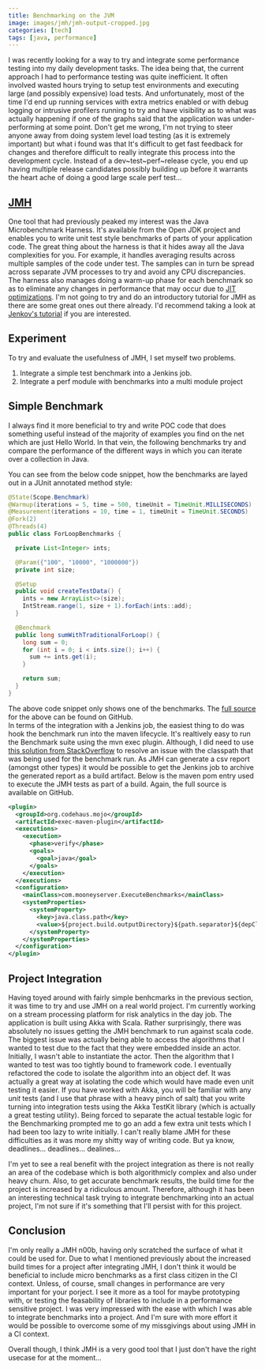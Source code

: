 ```yaml
---
title: Benchmarking on the JVM
image: images/jmh/jmh-output-cropped.jpg
categories: [tech]
tags: [java, performance]
---
```


I was recently looking for a way to try and integrate some performance testing into my daily development tasks. The idea being that, the current approach I had to performance testing was quite inefficient. It often involved wasted hours trying to setup test environments and executing large (and possibly expensive) load tests. And unfortunately, most of the time I'd end up running services with extra metrics enabled or with debug logging or intrusive profilers running to try and have visibility as to what was actually happening if one of the graphs said that the application was under-performing at some point. Don't get me wrong, I'm not trying to steer anyone away from doing system level load testing (as it is extremely important) but what i found was that It's difficult to get fast feedback for changes and therefore difficult to really integrate this process into the development cycle. Instead of a dev~test~perf~release cycle, you end up having multiple release candidates possibly building up before it warrants the heart ache of doing a good large scale perf test...

## [JMH]
One tool that had previously peaked my interest was the Java Microbenchmark Harness. It's available from the Open JDK project and enables you to write unit test style benchmarks of parts of your application code. The great thing about the harness is that it hides away all the Java complexities for you. For example, it handles averaging results across multiple samples of the code under test. The samples can in turn be spread across separate JVM processes to try and avoid any CPU discrepancies. The harness also manages doing a warm-up phase for each benchmark so as to eliminate any changes in performance that may occur due to [JIT optimizations]. I'm not going to try and do an introductory tutorial for JMH as there are some great ones out there already. I'd recommend taking a look at [Jenkov's tutorial] if you are interested.

## Experiment
To try and evaluate the usefulness of JMH, I set myself two problems.     

  1. Integrate a simple test benchmark into a Jenkins job. 
  2. Integrate a perf module with benchmarks into a multi module project

## Simple Benchmark
I always find it more beneficial to try and write POC code that does something useful instead of the majority of examples you find on the net which are just Hello World. In that vein, the following benchmarks try and compare the performance of the different ways in which you can iterate over a collection in Java.

You can see from the below code snippet, how the benchmarks are layed out in a JUnit annotated method style:

```java
@State(Scope.Benchmark)
@Warmup(iterations = 5, time = 500, timeUnit = TimeUnit.MILLISECONDS)
@Measurement(iterations = 10, time = 1, timeUnit = TimeUnit.SECONDS)
@Fork(2)
@Threads(4)
public class ForLoopBenchmarks {

  private List<Integer> ints;

  @Param({"100", "10000", "1000000"})
  private int size;

  @Setup
  public void createTestData() {
    ints = new ArrayList<>(size);
    IntStream.range(1, size + 1).forEach(ints::add);
  }

  @Benchmark
  public long sumWithTraditionalForLoop() {
    long sum = 0;
    for (int i = 0; i < ints.size(); i++) {
      sum += ints.get(i);
    }

    return sum;
  }
}
```

The above code snippet only shows one of the benchmarks. The [full source] for the above can be found on GitHub.    
In terms of the integration with a Jenkins job, the easiest thing to do was hook the benchmark run into the maven lifecycle. It's realtively easy to run the Benchmark suite using the mvn exec plugin. Although, I did need to use [this solution from StackOverflow] to resolve an issue with the classpath that was being used for the benchmark run. As JMH can generate a csv report (amongst other types) it would be possible to get the Jenkins job to archive the generated report as a build artifact. Below is the maven pom entry used to execute the JMH tests as part of a build. Again, the full source is available on GitHub.

```xml
<plugin>
  <groupId>org.codehaus.mojo</groupId>
  <artifactId>exec-maven-plugin</artifactId>
  <executions>
    <execution>
      <phase>verify</phase>
      <goals>
        <goal>java</goal>
      </goals>
    </execution>
  </executions>
  <configuration>
    <mainClass>com.mooneyserver.ExecuteBenchmarks</mainClass>
    <systemProperties>
      <systemProperty>
        <key>java.class.path</key>
        <value>${project.build.outputDirectory}${path.separator}${depClasspath}</value>
      </systemProperty>
    </systemProperties>
  </configuration>
</plugin>
```

## Project Integration
Having toyed around with fairly simple benhcmarks in the previous section, it was time to try and use JMH on a real world project. I'm currently working on a stream processing platform for risk analytics in the day job. The application is built using Akka with Scala. Rather surprisingly, there was absolutely no issues getting the JMH benchmark to run against scala code. The biggest issue was actually being able to access the algorithms that I wanted to test due to the fact that they were embedded inside an actor. Initially, I wasn't able to instantiate the actor. Then the algorithm that I wanted to test was too tightly bound to framework code. I eventually refactored the code to isolate the algorithm into an object def. It was actually a great way at isolating the code which would have made even unit testing it easier. If you have worked with Akka, you will be familiar with any *unit* tests (and I use that phrase with a heavy pinch of salt) that you write turning into integration tests using the Akka TestKit library (which is actually a great testing utility). Being forced to separate the actual testable logic for the Benchmarking prompted me to go an add a few extra unit tests which I had been too lazy to write initially. I can't really blame JMH for these difficulties as it was more my shitty way of writing code. But ya know, deadlines... deadlines... dealines...

I'm yet to see a real benefit with the project integration as there is not really an area of the codebase which is both algorithmicly complex and also under heavy churn. Also, to get accurate benchmark results, the build time for the project is increased by a ridiculous amount. Therefore, although it has been an interesting technical task trying to integrate benchmarking into an actual project, I'm not sure if it's something that I'll persist with for this project.

## Conclusion 
I'm only really a JMH n00b, having only scratched the surface of what it could be used for. Due to what I mentioned previously about the increased build times for a project after integrating JMH, I don't think it would be beneficial to include micro benchmarks as a first class citizen in the CI context. Unless, of course, small changes in performance are very important for your porject. I see it more as a tool for maybe prototyping with, or testing the feasability of libraries to include in a performance sensitive project. I was very impressed with the ease with which I was able to integrate benchmarks into a project. And I'm sure with more effort it would be possible to overcome some of my missgivings about using JMH in a CI context.

Overall though, I think JMH is a very good tool that I just don't have the right usecase for at the moment...


<!-- Weblinks -->
[JMH]: http://openjdk.java.net/projects/code-tools/jmh/
[JIT optimizations]: https://docs.oracle.com/cd/E13150_01/jrockit_jvm/jrockit/geninfo/diagnos/underst_jit.html
[Jenkov's tutorial]: http://tutorials.jenkov.com/java-performance/jmh.html
[full source]: https://github.com/irishshagua/java-loops-benchmark/blob/master/src/main/java/com/mooneyserver/ForLoopBenchmarks.java
[this solution from StackOverflow]: http://stackoverflow.com/questions/35574688/how-to-run-a-jmh-benchmark-in-maven-using-execjava-instead-of-execexec